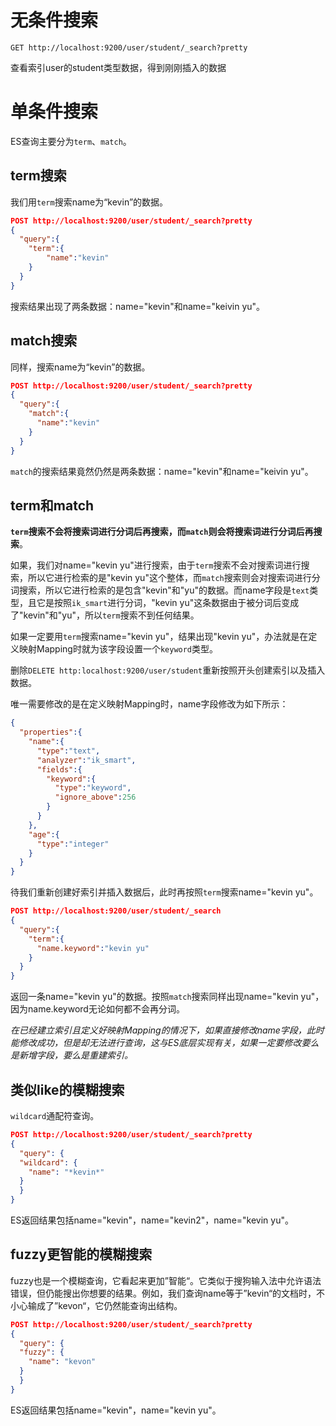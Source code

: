 # 无条件搜索

```GET http://localhost:9200/user/student/_search?pretty```

查看索引user的student类型数据，得到刚刚插入的数据

# 单条件搜索

ES查询主要分为```term```、```match```。

## term搜索

我们用```term```搜索name为“kevin”的数据。

```json
POST http://localhost:9200/user/student/_search?pretty
{
  "query":{
    "term":{
        "name":"kevin"
    }
  }
}
```

搜索结果出现了两条数据：name="kevin"和name="keivin yu"。

## match搜索

同样，搜索name为“kevin”的数据。

```json
POST http://localhost:9200/user/student/_search?pretty
{
  "query":{
    "match":{
      "name":"kevin"
    }
  }
}
```

```match```的搜索结果竟然仍然是两条数据：name="kevin"和name="keivin yu"。

## term和match

**```term```搜索不会将搜索词进行分词后再搜索，而```match```则会将搜索词进行分词后再搜索**。

如果，我们对name="kevin yu"进行搜索，由于```term```搜索不会对搜索词进行搜索，所以它进行检索的是"kevin yu"这个整体，而```match```搜索则会对搜索词进行分词搜索，所以它进行检索的是包含"kevin"和"yu"的数据。而name字段是```text```类型，且它是按照```ik_smart```进行分词，"kevin yu"这条数据由于被分词后变成了"kevin"和"yu"，所以```term```搜索不到任何结果。

如果一定要用```term```搜索name="kevin yu"，结果出现"kevin yu"，办法就是在定义映射Mapping时就为该字段设置一个```keyword```类型。

删除```DELETE http:localhost:9200/user/student```重新按照开头创建索引以及插入数据。

唯一需要修改的是在定义映射Mapping时，name字段修改为如下所示：

```json
{
  "properties":{
    "name":{
      "type":"text",
      "analyzer":"ik_smart",
      "fields":{
        "keyword":{
          "type":"keyword",
          "ignore_above":256
        }
      }
    },
    "age":{
      "type":"integer"
    }
  }
}
```

待我们重新创建好索引并插入数据后，此时再按照```term```搜索name="kevin yu"。

```json
POST http://localhost:9200/user/student/_search
{
  "query":{
    "term":{
      "name.keyword":"kevin yu"
    }
  }
}
```

返回一条name="kevin yu"的数据。按照```match```搜索同样出现name="kevin yu"，因为name.keyword无论如何都不会再分词。

_在已经建立索引且定义好映射Mapping的情况下，如果直接修改name字段，此时能修改成功，但是却无法进行查询，这与ES底层实现有关，如果一定要修改要么是新增字段，要么是重建索引。_

## 类似like的模糊搜索

```wildcard```通配符查询。

```json
POST http://localhost:9200/user/student/_search?pretty
{
  "query": {
  "wildcard": {
    "name": "*kevin*"
  }
  }
}
```

ES返回结果包括name="kevin"，name="kevin2"，name="kevin yu"。

## fuzzy更智能的模糊搜索

fuzzy也是一个模糊查询，它看起来更加”智能“。它类似于搜狗输入法中允许语法错误，但仍能搜出你想要的结果。例如，我们查询name等于”kevin“的文档时，不小心输成了”kevon“，它仍然能查询出结构。

```json
POST http://localhost:9200/user/student/_search?pretty
{
  "query": {
  "fuzzy": {
    "name": "kevon"
  }
  }
}
```

ES返回结果包括name="kevin"，name="kevin yu"。
